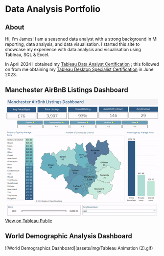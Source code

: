 # Data Analysis Portfolio

## About

Hi, i'm James! I am a seasoned data analyst with a strong background in MI reporting, data analysis, and data visualisation. I started this site to showcase my experience with data analysis and visualisation using Tableau, SQL & Excel.  

In April 2024 I obtained my [Tableau Data Analyst Certification](https://www.credly.com/badges/56065f86-bdd9-4863-a18e-eeb7be74cf17/public_url) ; this followed on from me obtaining my [Tableau Desktop Specialist Certification](https://www.credly.com/badges/98053c2c-3344-449c-a48c-f7127e5c20cf/public_url) in June 2023. 

## Manchester AirBnB Listings Dashboard
![Manchester AirBnB Listings Dashboard](assets/img/Tableau-ManchesterAirBnBListingsDashboard.gif)
[View on Tableau Public](https://public.tableau.com/views/ManchesterAirBnBListingsDashboard/Dashboard1?:language=en-GB&:sid=&:display_count=n&:origin=viz_share_link) 


## World Demographic Analysis Dashboard
![World Demographics Dashboard](assets/img/Tableau Animation (2).gif)



